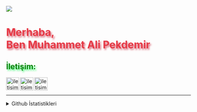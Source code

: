 <img src='https://avataaars.io/?avatarStyle=Circle&topType=ShortHairShortCurly&accessoriesType=Blank&hairColor=Black&facialHairType=Blank&clotheType=Hoodie&clotheColor=Gray02&eyeType=Default&eyebrowType=DefaultNatural&mouthType=Default&skinColor=Light'
/>
<h1 align="left" style="color:#e63946;text-shadow: 3px 4px 4px rgba(205, 50, 70, 0.7);">Merhaba,<br>Ben Muhammet Ali Pekdemir</h1>

<h2 style="color:Green;text-shadow: 3px 4px 4px rgba(0, 250, 70, 0.7)"> İletişim: </h2>

[<img align="left" alt="iletisim | Telegram" width="35px" src="https://www.flaticon.com/svg/static/icons/svg/2111/2111710.svg" />][Telegram]
[<img align="left" alt="iletisim | Instagram" width="36px" src="https://www.flaticon.com/svg/static/icons/svg/1384/1384015.svg" />][Instagram]
[<img align="left" alt="iletisim | Twitter" width="36px" src="https://www.flaticon.com/svg/static/icons/svg/1384/1384017.svg" />][Twitter]

<br />
<br />

---

<details>
  <summary>Github İstatistikleri</summary>

  <img align="center" alt="keyiflerolsun Github İstatistikleri" src="https://readmestats.vercel.app/api?username=mapekdemir&show_icons=true&title_color=333&icon_color=d43111&count_private=true&include_all_commits=true" />
</details>

[Telegram]: https://www.t.me/mapekdemir
[Instagram]: https://instagram.com/mapekdemir
[Twitter]: https://twitter.com/mapekdemir
